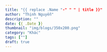 ```yaml
---
title: "{{ replace .Name "-" " " | title }}"
author: "Thịnh Nguyễn"
description: ""
date: {{ .Date }}
thumbnail: "img/blogs/350x200.png"
category: "Khác"
tags: [""]
draft: true
---
```


